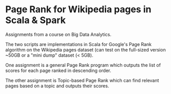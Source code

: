 #  Page Rank for Wikipedia pages in Scala & Spark 

Assignments from a course on Big Data Analytics.

The two scripts are implementations in Scala for Google's Page Rank algorithm on the Wikipedia pages dataset (can test on the full-sized version ~50GB or a "mini dump" dataset (< 5GB).

One assignment is a general Page Rank program which outputs the list of scores for each page ranked in descending order.

The other assignment is Topic-based Page Rank which can find relevant pages based on a topic and outputs their scores.
